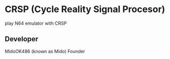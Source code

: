 # CRSP (Cycle Reality Signal Procesor)
play N64 emulator with CRSP

## Developer
MidoOK486 (known as Mido) Founder
